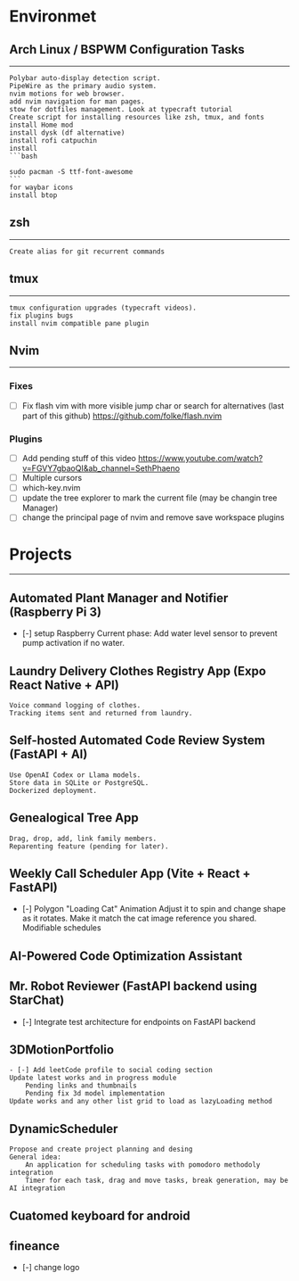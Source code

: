 # Environmet

## Arch Linux / BSPWM Configuration Tasks

---

    Polybar auto-display detection script.
    PipeWire as the primary audio system.
    nvim motions for web browser.
    add nvim navigation for man pages.
    stow for dotfiles management. Look at typecraft tutorial
    Create script for installing resources like zsh, tmux, and fonts
    install Home mod
    install dysk (df alternative)
    install rofi catpuchin
    install
    ```bash

    sudo pacman -S ttf-font-awesome
    ```
    for waybar icons
    install btop

## zsh

---

    Create alias for git recurrent commands

## tmux

---

    tmux configuration upgrades (typecraft videos).
    fix plugins bugs
    install nvim compatible pane plugin

## Nvim

---

### Fixes

- [ ] Fix flash vim with more visible jump char or search for alternatives (last part of this github)
      https://github.com/folke/flash.nvim

### Plugins

- [ ] Add pending stuff of this video https://www.youtube.com/watch?v=FGVY7gbaoQI&ab_channel=SethPhaeno
- [ ] Multiple cursors
- [ ] which-key.nvim
- [ ] update the tree explorer to mark the current file (may be changin tree Manager)
- [ ] change the principal page of nvim and remove save workspace plugins

# Projects

---

## Automated Plant Manager and Notifier (Raspberry Pi 3)

- [-] setup Raspberry
  Current phase: Add water level sensor to prevent pump activation if no water.

## Laundry Delivery Clothes Registry App (Expo React Native + API)

    Voice command logging of clothes.
    Tracking items sent and returned from laundry.

## Self-hosted Automated Code Review System (FastAPI + AI)

    Use OpenAI Codex or Llama models.
    Store data in SQLite or PostgreSQL.
    Dockerized deployment.

## Genealogical Tree App

    Drag, drop, add, link family members.
    Reparenting feature (pending for later).

## Weekly Call Scheduler App (Vite + React + FastAPI)

- [-] Polygon "Loading Cat" Animation
  Adjust it to spin and change shape as it rotates.
  Make it match the cat image reference you shared.
  Modifiable schedules

## AI-Powered Code Optimization Assistant

## Mr. Robot Reviewer (FastAPI backend using StarChat)

- [-] Integrate test architecture for endpoints on FastAPI backend

## 3DMotionPortfolio

    - [-] Add leetCode profile to social coding section
    Update latest works and in progress module
        Pending links and thumbnails
        Pending fix 3d model implementation
    Update works and any other list grid to load as lazyLoading method

## DynamicScheduler

    Propose and create project planning and desing
    General idea:
        An application for scheduling tasks with pomodoro methodoly integration
        Timer for each task, drag and move tasks, break generation, may be AI integration

## Cuatomed keyboard for android

## fineance

- [-] change logo
